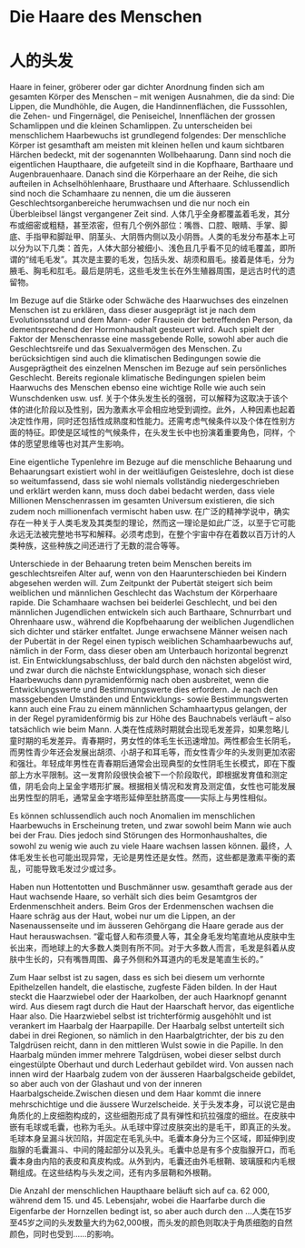 # Die Haare des Menschen
# 人的头发

Haare in feiner, gröberer oder gar dichter Anordnung finden sich am gesamten Körper des Menschen – mit wenigen Ausnahmen, die da sind: Die Lippen, die Mundhöhle, die Augen, die Handinnenflächen, die Fusssohlen, die Zehen- und Fingernägel, die Peniseichel, Innenflächen der grossen Schamlippen und die kleinen Schamlippen. Zu unterscheiden bei menschlichem Haarbewuchs ist grundlegend folgendes: Der menschliche Körper ist gesamthaft am meisten mit kleinen hellen und kaum sichtbaren Härchen bedeckt, mit der sogenannten Wollbehaarung. Dann sind noch die eigentlichen Haupthaare, die aufgeteilt sind in die Kopfhaare, Barthaare und Augenbrauenhaare. Danach sind die Körperhaare an der Reihe, die sich aufteilen in Achselhöhlenhaare, Brusthaare und Afterhaare. Schlussendlich sind noch die Schamhaare zu nennen, die um die äusseren Geschlechtsorganbereiche herumwachsen und die nur noch ein Überbleibsel längst vergangener Zeit sind.
人体几乎全身都覆盖着毛发，其分布或细密或粗糙，甚至浓密，但有几个例外部位：嘴唇、口腔、眼睛、手掌、脚底、手指甲和脚趾甲、阴茎头、大阴唇内侧以及小阴唇。人类的毛发分布基本上可以分为以下几类：首先，人体大部分被细小、浅色且几乎看不见的绒毛覆盖，即所谓的“绒毛毛发”。其次是主要的毛发，包括头发、胡须和眉毛。接着是体毛，分为腋毛、胸毛和肛毛。最后是阴毛，这些毛发生长在外生殖器周围，是远古时代的遗留物。

Im Bezuge auf die Stärke oder Schwäche des Haarwuchses des einzelnen Menschen ist zu erklären, dass dieser ausgeprägt ist je nach dem Evolutionsstand und dem Mann- oder Frausein der betreffenden Person, da dementsprechend der Hormonhaushalt gesteuert wird. Auch spielt der Faktor der Menschenrasse eine massgebende Rolle, sowohl aber auch die Geschlechtsreife und das Sexualvermögen des Menschen. Zu berücksichtigen sind auch die klimatischen Bedingungen sowie die Ausgeprägtheit des einzelnen Menschen im Bezuge auf sein persönliches Geschlecht. Bereits regionale klimatische Bedingungen spielen beim Haarwuchs des Menschen ebenso eine wichtige Rolle wie auch sein Wunschdenken usw. usf.
关于个体头发生长的强弱，可以解释为这取决于该个体的进化阶段以及性别，因为激素水平会相应地受到调控。此外，人种因素也起着决定性作用，同时还包括性成熟度和性能力。还需考虑气候条件以及个体在性别方面的特征。即使是区域性的气候条件，在头发生长中也扮演着重要角色，同样，个体的愿望思维等也对其产生影响。

Eine eigentliche Typenlehre im Bezuge auf die menschliche Behaarung und Behaarungsart existiert wohl in der weitläufigen Geisteslehre, doch ist diese so weitumfassend, dass sie wohl niemals vollständig niedergeschrieben und erklärt werden kann, muss doch dabei bedacht werden, dass viele Millionen Menschenrassen im gesamten Universum existieren, die sich zudem noch millionenfach vermischt haben usw.
在广泛的精神学说中，确实存在一种关于人类毛发及其类型的理论，然而这一理论是如此广泛，以至于它可能永远无法被完整地书写和解释。必须考虑到，在整个宇宙中存在着数以百万计的人类种族，这些种族之间还进行了无数的混合等等。

Unterschiede in der Behaarung treten beim Menschen bereits im geschlechtsreifen Alter auf, wenn von den Haarunterschieden bei Kindern abgesehen werden will. Zum Zeitpunkt der Pubertät steigert sich beim weiblichen und männlichen Geschlecht das Wachstum der Körperhaare rapide. Die Schamhaare wachsen bei beiderlei Geschlecht, und bei den männlichen Jugendlichen entwickeln sich auch Barthaare, Schnurrbart und Ohrenhaare usw., während die Kopfbehaarung der weiblichen Jugendlichen sich dichter und stärker entfaltet. Junge erwachsene Männer weisen nach der Pubertät in der Regel einen typisch weiblichen Schamhaarbewuchs auf, nämlich in der Form, dass dieser oben am Unterbauch horizontal begrenzt ist. Ein Entwicklungsabschluss, der bald durch den nächsten abgelöst wird, und zwar durch die nächste Entwicklungsphase, wonach sich dieser Haarbewuchs dann pyramidenförmig nach oben ausbreitet, wenn die Entwicklungswerte und Bestimmungswerte dies erfordern. Je nach den massgebenden Umständen und Entwicklungs- sowie Bestimmungswerten kann auch eine Frau zu einem männlichen Schamhaartypus gelangen, der in der Regel pyramidenförmig bis zur Höhe des Bauchnabels verläuft – also tatsächlich wie beim Mann.
人类在性成熟时期就会出现毛发差异，如果忽略儿童时期的毛发差异。青春期时，男女性的体毛生长迅速增加。两性都会生长阴毛，而男性青少年还会发展出胡须、小胡子和耳毛等，而女性青少年的头发则更加浓密和强壮。年轻成年男性在青春期后通常会出现典型的女性阴毛生长模式，即在下腹部上方水平限制。这一发育阶段很快会被下一个阶段取代，即根据发育值和测定值，阴毛会向上呈金字塔形扩展。根据相关情况和发育及测定值，女性也可能发展出男性型的阴毛，通常呈金字塔形延伸至肚脐高度——实际上与男性相似。

Es können schlussendlich auch noch Anomalien im menschlichen Haarbewuchs in Erscheinung treten, und zwar sowohl beim Mann wie auch bei der Frau. Dies jedoch sind Störungen des Hormonhaushaltes, die sowohl zu wenig wie auch zu viele Haare wachsen lassen können.
最终，人体毛发生长也可能出现异常，无论是男性还是女性。然而，这些都是激素平衡的紊乱，可能导致毛发过少或过多。

Haben nun Hottentotten und Buschmänner usw. gesamthaft gerade aus der Haut wachsende Haare, so verhält sich dies beim Gesamtgros der Erdenmenschheit anders. Beim Gros der Erdenmenschen wachsen die Haare schräg aus der Haut, wobei nur um die Lippen, an der Nasenaussenseite und im äusseren Gehörgang die Haare gerade aus der Haut herauswachsen.
“霍屯督人和布须曼人等，其全身毛发均笔直地从皮肤中生长出来，而地球上的大多数人类则有所不同。对于大多数人而言，毛发是斜着从皮肤中生长的，只有嘴唇周围、鼻子外侧和外耳道内的毛发是笔直生长的。”

Zum Haar selbst ist zu sagen, dass es sich bei diesem um verhornte Epithelzellen handelt, die elastische, zugfeste Fäden bilden. In der Haut steckt die Haarzwiebel oder der Haarkolben, der auch Haarknopf genannt wird. Aus diesem ragt durch die Haut der Haarschaft hervor, das eigentliche Haar also. Die Haarzwiebel selbst ist trichterförmig ausgehöhlt und ist verankert im Haarbalg der Haarpapille. Der Haarbalg selbst unterteilt sich dabei in drei Regionen, so nämlich in den Haarbalgtrichter, der bis zu den Talgdrüsen reicht, dann in den mittleren Wulst sowie in die Papille. In den Haarbalg münden immer mehrere Talgdrüsen, wobei dieser selbst durch eingestülpte Oberhaut und durch Lederhaut gebildet wird. Von aussen nach innen wird der Haarbalg zudem von der äusseren Haarbalgscheide gebildet, so aber auch von der Glashaut und von der inneren Haarbalgscheide.Zwischen diesen und dem Haar kommt die innere mehrschichtige und die äussere Wurzelscheide.
关于头发本身，可以说它是由角质化的上皮细胞构成的，这些细胞形成了具有弹性和抗拉强度的细丝。在皮肤中嵌有毛球或毛囊，也称为毛头。从毛球中穿过皮肤突出的是毛干，即真正的头发。毛球本身呈漏斗状凹陷，并固定在毛乳头中。毛囊本身分为三个区域，即延伸到皮脂腺的毛囊漏斗、中间的隆起部分以及乳头。毛囊中总是有多个皮脂腺开口，而毛囊本身由内陷的表皮和真皮构成。从外到内，毛囊还由外毛根鞘、玻璃膜和内毛根鞘组成。在这些结构与头发之间，还有内多层鞘和外根鞘。

Die Anzahl der menschlichen Haupthaare beläuft sich auf ca. 62 000, während dem 15. und 45. Lebensjahr, wobei die Haarfarbe durch die Eigenfarbe der Hornzellen bedingt ist, so aber auch durch den …人类在15岁至45岁之间的头发数量大约为62,000根，而头发的颜色则取决于角质细胞的自然颜色，同时也受到……的影响。

